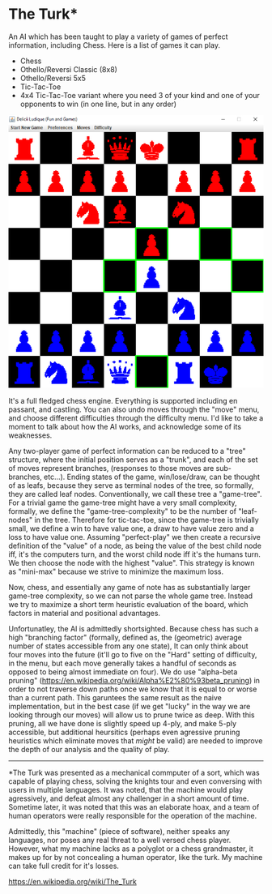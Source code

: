 # The Turk*

An AI which has been taught to play a variety of games of perfect information, including Chess. Here is a list of games it can play.

<ul>
<li>Chess</li>
<li>Othello/Reversi Classic (8x8)</li>
<li>Othello/Reversi 5x5</li>
<li>Tic-Tac-Toe</li>
<li>4x4 Tic-Tac-Toe variant where you need 3 of your kind and one of your opponents to win (in one line, but in any order) </li>
</ul>

![alt tag](https://github.com/rjhunjhunwala/AI/blob/master/Screenshot.gif)

It's a full fledged chess engine. Everything is supported including en passant, and castling. You can also undo moves through the "move" menu, and choose different difficulties through the difficulty menu. I'd like to take a moment to talk about how the AI works, and acknowledge some of its weaknesses.

Any two-player game of perfect information can be reduced to a "tree" structure, where the initial position serves as a "trunk", and each of the set of moves represent branches, (responses to those moves are sub-branches, etc...). Ending states of the game, win/lose/draw, can be thought of as leafs, because they serve as terminal nodes of the tree, so formally, they are called leaf nodes. Conventionally, we call these tree a "game-tree". For a trivial game the game-tree might have a very small complexity, formally, we define the "game-tree-complexity" to be the number of "leaf-nodes" in the tree. Therefore for tic-tac-toe, since the game-tree is trivially small, we define a win to have value one, a draw to have value zero and a loss to have value one. Assuming "perfect-play" we then create a recursive definition of the "value" of a node, as being the value of the best child node iff, it's the computers turn, and the worst child node iff it's the humans turn. We then choose the node with the highest "value". This strategy is known as "mini-max" because we strive to minimize the maximum loss. 

Now, chess, and essentially any game of note has as substantially larger game-tree complexity, so we can not parse the whole game tree. Instead we try to maximize a short term heuristic evaluation of the board, which factors in material and positional advantages.

Unfortunatley, the AI is admittedly shortsighted. Because chess has such a high "branching factor" (formally, defined as, the (geometric) average number of states accessible from any one state), It can only think about four moves into the future (it'll go to five on the "Hard" setting of difficulty, in the menu, but each move generally takes a handful of seconds as opposed to being almost immediate on four). We do use "alpha-beta pruning" (https://en.wikipedia.org/wiki/Alpha%E2%80%93beta_pruning) in order to not traverse down paths once we know that it is equal to or worse than a current path. This garuntees the same result as the naive implementation, but in the best case (if we get "lucky" in the way we are looking through our moves) will allow us to prune twice as deep. With this pruning, all we have done is slightly speed up 4-ply, and make 5-ply accessible, but additional heursitics (perhaps even agressive pruning heuristics which eliminate moves that *might* be valid) are needed to improve the depth of our analysis and the quality of play.


<hr/>

*The Turk was presented as a mechanical commputer of a sort, which was capable of playing chess, solving the knights tour and even conversing with users in multiple languages. It was noted, that the machine would play agressively, and defeat almost any challenger in a short amount of time. Sometime later, it was noted that this was an elaborate hoax, and a team of human operators were really responsible for the operation of the machine. 

Admittedly, this "machine" (piece of software), neither speaks any languages, nor poses any real threat to a well versed chess player. However, what my machine lacks as a polyglot or a chess grandmaster, it makes up for by not concealing a human operator, like the turk. My machine can take full credit for it's losses.

https://en.wikipedia.org/wiki/The_Turk
